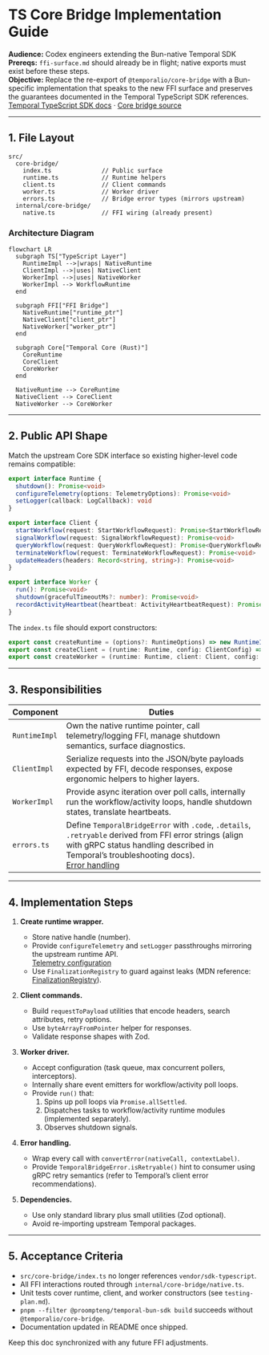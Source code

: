 # TS Core Bridge Implementation Guide

**Audience:** Codex engineers extending the Bun-native Temporal SDK  
**Prereqs:** `ffi-surface.md` should already be in flight; native exports must exist before these steps.  
**Objective:** Replace the re-export of `@temporalio/core-bridge` with a Bun-specific implementation that speaks to the new FFI surface and preserves the guarantees documented in the Temporal TypeScript SDK references.<br>
[Temporal TypeScript SDK docs](https://docs.temporal.io/develop/typescript) · [Core bridge source](https://github.com/temporalio/sdk-typescript/tree/main/packages/core)

---

## 1. File Layout

```
src/
  core-bridge/
    index.ts              // Public surface
    runtime.ts            // Runtime helpers
    client.ts             // Client commands
    worker.ts             // Worker driver
    errors.ts             // Bridge error types (mirrors upstream)
  internal/core-bridge/
    native.ts             // FFI wiring (already present)
```

### Architecture Diagram

```mermaid
flowchart LR
  subgraph TS["TypeScript Layer"]
    RuntimeImpl -->|wraps| NativeRuntime
    ClientImpl -->|uses| NativeClient
    WorkerImpl -->|uses| NativeWorker
    WorkerImpl --> WorkflowRuntime
  end

  subgraph FFI["FFI Bridge"]
    NativeRuntime["runtime_ptr"]
    NativeClient["client_ptr"]
    NativeWorker["worker_ptr"]
  end

  subgraph Core["Temporal Core (Rust)"]
    CoreRuntime
    CoreClient
    CoreWorker
  end

  NativeRuntime --> CoreRuntime
  NativeClient --> CoreClient
  NativeWorker --> CoreWorker
```

---

## 2. Public API Shape

Match the upstream Core SDK interface so existing higher-level code remains compatible:

```ts
export interface Runtime {
  shutdown(): Promise<void>
  configureTelemetry(options: TelemetryOptions): Promise<void>
  setLogger(callback: LogCallback): void
}

export interface Client {
  startWorkflow(request: StartWorkflowRequest): Promise<StartWorkflowResponse>
  signalWorkflow(request: SignalWorkflowRequest): Promise<void>
  queryWorkflow(request: QueryWorkflowRequest): Promise<QueryWorkflowResponse>
  terminateWorkflow(request: TerminateWorkflowRequest): Promise<void>
  updateHeaders(headers: Record<string, string>): Promise<void>
}

export interface Worker {
  run(): Promise<void>
  shutdown(gracefulTimeoutMs?: number): Promise<void>
  recordActivityHeartbeat(heartbeat: ActivityHeartbeatRequest): Promise<void>
}
```

The `index.ts` file should export constructors:

```ts
export const createRuntime = (options?: RuntimeOptions) => new RuntimeImpl(...)
export const createClient = (runtime: Runtime, config: ClientConfig) => new ClientImpl(...)
export const createWorker = (runtime: Runtime, client: Client, config: WorkerConfig) => new WorkerImpl(...)
```

---

## 3. Responsibilities

| Component | Duties |
|-----------|--------|
| `RuntimeImpl` | Own the native runtime pointer, call telemetry/logging FFI, manage shutdown semantics, surface diagnostics. |
| `ClientImpl` | Serialize requests into the JSON/byte payloads expected by FFI, decode responses, expose ergonomic helpers to higher layers. |
| `WorkerImpl` | Provide async iteration over poll calls, internally run the workflow/activity loops, handle shutdown states, translate heartbeats. |
| `errors.ts` | Define `TemporalBridgeError` with `.code`, `.details`, `.retryable` derived from FFI error strings (align with gRPC status handling described in Temporal’s troubleshooting docs).<br>[Error handling](https://docs.temporal.io/develop/typescript/common-errors) |

---

## 4. Implementation Steps

1. **Create runtime wrapper.**
   - Store native handle (number).
   - Provide `configureTelemetry` and `setLogger` passthroughs mirroring the upstream runtime API.<br>[Telemetry configuration](https://docs.temporal.io/develop/typescript/environment-setup#configure-telemetry)
   - Use `FinalizationRegistry` to guard against leaks (MDN reference: [FinalizationRegistry](https://developer.mozilla.org/docs/Web/JavaScript/Reference/Global_Objects/FinalizationRegistry)).

2. **Client commands.**
   - Build `requestToPayload` utilities that encode headers, search attributes, retry options.
   - Use `byteArrayFromPointer` helper for responses.
   - Validate response shapes with Zod.

3. **Worker driver.**
   - Accept configuration (task queue, max concurrent pollers, interceptors).
   - Internally share event emitters for workflow/activity poll loops.
   - Provide `run()` that:
     1. Spins up poll loops via `Promise.allSettled`.
     2. Dispatches tasks to workflow/activity runtime modules (implemented separately).
     3. Observes shutdown signals.

4. **Error handling.**
   - Wrap every call with `convertError(nativeCall, contextLabel)`.
   - Provide `TemporalBridgeError.isRetryable()` hint to consumer using gRPC retry semantics (refer to Temporal’s client error recommendations).

5. **Dependencies.**
   - Use only standard library plus small utilities (Zod optional).
   - Avoid re-importing upstream Temporal packages.

---

## 5. Acceptance Criteria

- `src/core-bridge/index.ts` no longer references `vendor/sdk-typescript`.
- All FFI interactions routed through `internal/core-bridge/native.ts`.
- Unit tests cover runtime, client, and worker constructors (see `testing-plan.md`).
- `pnpm --filter @proompteng/temporal-bun-sdk build` succeeds without `@temporalio/core-bridge`.
- Documentation updated in README once shipped.

Keep this doc synchronized with any future FFI adjustments.
